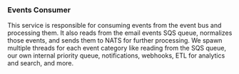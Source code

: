 ### Events Consumer

This service is responsible for consuming events from the event bus and processing them. It also reads from the email events SQS queue, normalizes those events, and sends them to NATS for further processing. We spawn multiple threads for each event category like reading from the SQS queue, our own internal priority queue, notifications, webhooks, ETL for analytics and search, and more.
